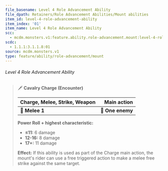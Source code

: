 ```yaml
---
file_basename: Level 4 Role Advancement Ability
file_dpath: Retainers/Role Advancement Abilities/Mount abilities
item_id: level-4-role-advancement-ability
item_index: '01'
item_name: Level 4 Role Advancement Ability
scc:
  - mcdm.monsters.v1:feature.ability.role-advancement.mount:level-4-role-advancement-ability
scdc:
  - 1.1.1:3.1.1.8:01
source: mcdm.monsters.v1
type: feature/ability/role-advancement/mount
---
```


###### Level 4 Role Advancement Ability

> 🗡 **Cavalry Charge (Encounter)**
>
> | **Charge, Melee, Strike, Weapon** |  **Main action** |
> | --------------------------------- | ---------------: |
> | **📏 Melee 1**                    | **🎯 One enemy** |
>
> **Power Roll + highest characteristic:**
>
> - **≤11:** 6 damage
> - **12-16:** 8 damage
> - **17+:** 11 damage
>
> **Effect:** If this ability is used as part of the Charge main action, the mount's rider can use a free triggered action to make a melee free strike against the same target.

